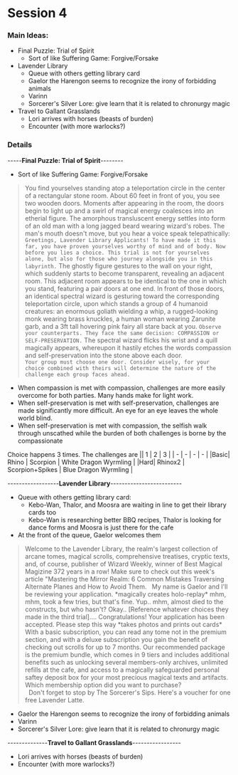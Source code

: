 # Session 4
### Main Ideas:
- Final Puzzle: Trial of Spirit
  - Sort of like Suffering Game: Forgive/Forsake
- Lavender Library
  - Queue with others getting library card
  - Gaelor the Harengon seems to recognize the irony of forbidding animals
  - Varinn 
  - Sorcerer's Silver Lore: give learn that it is related to chronurgy magic
- Travel to Gallant Grasslands
  - Lori arrives with horses (beasts of burden)
  - Encounter (with more warlocks?)
  
### Details
-----**Final Puzzle: Trial of Spirit**--------
  - Sort of like Suffering Game: Forgive/Forsake
  > You find yourselves standing atop a teleportation circle in the center of a rectangular stone room. About 60 feet in front of you, you see two wooden doors. Moments after appearing in the room, the doors begin to light up and a swirl of magical energy coalesces into an etherial figure. The amorphous transluscent energy settles into form of an old man with a long jagged beard wearing wizard's robes. The man's mouth doesn't move, but you hear a voice speak telepathically:
  `Greetings, Lavender Library Applicants! To have made it this far, you have proven yourselves worthy of mind and of body. Now before you lies a choice. This trial is not for yourselves alone, but also for those who journey alongside you in this labyrinth.`
  > The ghostly figure gestures to the wall on your right, which suddenly starts to become transparent, revealing an adjacent room. This adjacent room appears to be identical to the one in which you stand, featuring a pair doors at one end. In front of those doors, an identical spectral wizard is gesturing toward the corresponding teleportation circle, upon which stands a group of 4 humanoid creatures: an enormous goliath wielding a whip, a rugged-looking monk wearing brass knuckles, a human woman wearing Zarunite garb, and a 3ft tall hovering pink fairy all stare back at you. 
  `Observe your counterparts. They face the same decision: COMPASSION or SELF-PRESERVATION.`
  > The spectral wizard flicks his wrist and a quill magically appears, whereupon it hastily etches the words compassion and self-preservation into the stone above each door.  
  `Your group must choose one door. Consider wisely, for your choice combined with theirs will determine the nature of the challenge each group faces ahead.`
   - When compassion is met with compassion, challenges are more easily overcome for both parties. Many hands make for light work.
   - When self-preservation is met with self-preservation, challenges are made significantly more difficult. An eye for an eye leaves the whole world blind.
   - When self-preservation is met with compassion, the selfish walk through unscathed while the burden of both challenges is borne by the compassionate 
  
Choice happens 3 times. The challenges are 
|| 1 | 2 | 3 |
| - | - | - | - |
|Basic| Rhino | Scorpion | White Dragon Wyrmling |
|Hard| Rhinox2 | Scorpion+Spikes | Blue Dragon Wyrmling |

  ------------------**Lavender Library**-------------------------
  - Queue with others getting library card:
    - Kebo-Wan, Thalor, and Moosra are waiting in line to get their library cards too 
    - Kebo-Wan is researching better BBQ recipes, Thalor is looking for dance forms and Moosra is just there for the cafe
  - At the front of the queue, Gaelor welcomes them
  > Welcome to the Lavender Library, the realm's largest collection of arcane tomes, magical scrolls, comprehensive treatises, cryptic texts, and, of course, publisher of Wizard Weekly, winner of Best Magical Magizine 372 years in a row! Make sure to check out this week's article "Mastering the Mirror Realm: 6 Common Mistakes Traversing Alternate Planes and How to Avoid Them. 
    &nbsp;
    My name is Gaelor and I'll be reviewing your application. \*magically creates holo-replay\* mhm, mhm, took a few tries, but that's fine. Yup.. mhm, almost died to the constructs, but who hasn't? Okay.. [Reference whatever choices they made in the third trial].... Congratulations! Your application has been accepted. Please step this way \*takes photos and prints out cards\* 
    &nbsp;
    With a basic subscription, you can read any tome not in the premium section, and with a deluxe subscription you gain the benefit of checking out scrolls for up to 7 months. Our recommended package is the premium bundle, which comes in 9 tiers and includes additional benefits such as unlocking several members-only archives, unlimited refills at the cafe, and access to a magically safeguarded personal saftey deposit box for your most precious magical texts and artifacts. Which membership option did you want to purchase?   
    &nbsp;
      Don't forget to stop by The Sorcerer's Sips. Here's a voucher for one free Lavender Latte.
  - Gaelor the Harengon seems to recognize the irony of forbidding animals
  - Varinn 
  - Sorcerer's Silver Lore: give learn that it is related to chronurgy magic
  
  --------------**Travel to Gallant Grasslands**-----------------
  - Lori arrives with horses (beasts of burden)
  - Encounter (with more warlocks?)